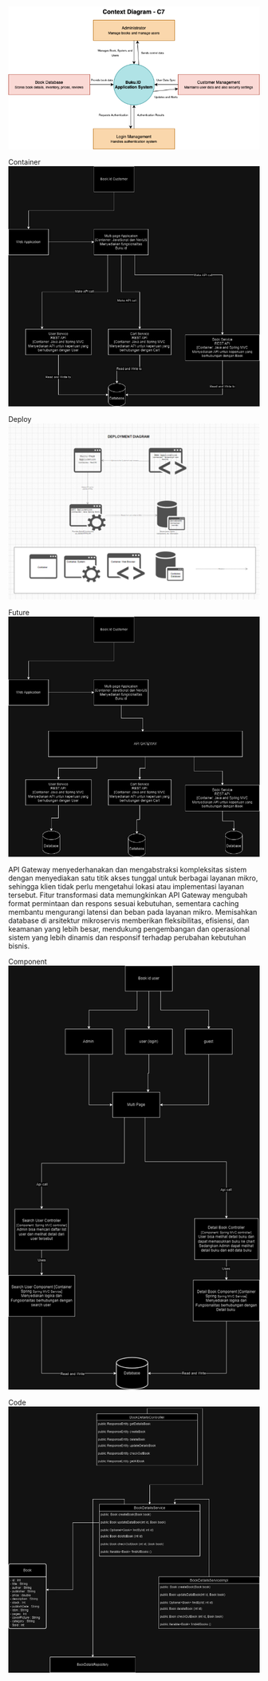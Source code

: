 ![Context Diagram C7.png](Context%20Diagram%20C7.png)

Container
![img_1.png](img_1.png)

Deploy
![img.png](img.png)

Future
![img_2.png](img_2.png)

API Gateway menyederhanakan dan mengabstraksi kompleksitas sistem dengan menyediakan satu titik akses tunggal untuk berbagai layanan mikro, sehingga klien tidak perlu mengetahui lokasi atau implementasi layanan tersebut. Fitur transformasi data memungkinkan API Gateway mengubah format permintaan dan respons sesuai kebutuhan, sementara caching membantu mengurangi latensi dan beban pada layanan mikro.
Memisahkan database di arsitektur mikroservis memberikan fleksibilitas, efisiensi, dan keamanan yang lebih besar, mendukung pengembangan dan operasional sistem yang lebih dinamis dan responsif terhadap perubahan kebutuhan bisnis.

Component
![img_4.png](img_4.png)

Code
![img_5.png](img_5.png)

